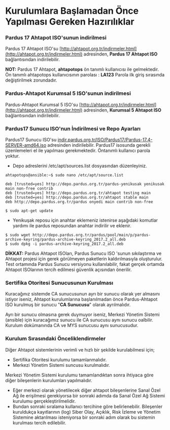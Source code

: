 # Kurulumlara Başlamadan Önce Yapılması Gereken Hazırılıklar

### Pardus 17 Ahtapot ISO'sunun indirilmesi

Pardus 17 Ahtapot ISO'su [http://ahtapot.org.tr/indirmeler.html](http://ahtapot.org.tr/indirmeler.html) adresinden, 	**Pardus 17 Ahtapot ISO** bağlantısından indirilebilir.

**NOT:** Pardus 17 Ahtapot, **ahtapotops** ön tanımlı kullanıcısı ile gelmektedir. Ön tanımlı ahtapotops kullanıcısının parolası : **LA123**  Parola ilk giriş sırasında değiştirilmek zorundadır. 

### Pardus-Ahtapot Kurumsal 5 ISO'sunun indirilmesi

Pardus-Ahtapot Kurumsal 5 ISO'su [http://ahtapot.org.tr/indirmeler.html](http://ahtapot.org.tr/indirmeler.html) adresinden, **Kurumsal 5 Ahtapot ISO** bağlantısından indirilebilir.

### Pardus17 Sunucu ISO'nun İndirilmesi ve Repo Ayarları

Pardus17 Sunucu ISO'su [indir.pardus.org.tr/ISO/Pardus17/Pardus-17.4-SERVER-amd64.iso](indir.pardus.org.tr/ISO/Pardus17/Pardus-17.4-SERVER-amd64.iso) adresinden indirilebilir. Pardus17 isosunda gerekli üzenlemeleri el ile yapılması gerekmektedir. Öntanımlı kullanıcı parola yoktur.

* Depo adreslerini /etc/apt/sources.list dosyasından düzenleyiniz.

```
ahtapotops@ansible:~$ sudo nano /etc/apt/source.list
```
```
deb [trusted=yes] http://depo.pardus.org.tr/pardus-yenikusak yenikusak main non-free contrib
deb [trusted=yes] http://depo.pardus.org.tr/ahtapot testing main
deb [trusted=yes] http://depo.pardus.org.tr/ahtapot stable main
deb http://depo.pardus.org.tr/pardus onyedi main contrib non-free
```
```
$ sudo apt-get update
```
* Yenikuşak reposu için anahtar eklemeniz istenirse aşağıdaki komutlar yardımı ile pardus reposundan anahtar indirilir ve eklenir.
```
$ sudo wget http://depo.pardus.org.tr/pardus/pool/main/p/pardus-archive-keyring/pardus-archive-keyring_2017.2_all.deb
$ sudo dpkg -i pardus-archive-keyring_2017.2_all.deb
```

**DİKKAT:** Pardus Ahtapot ISOları, Pardus Sunucu ISO 'sunun sıkılaştırma ve Ahtapot projesi için gerek görülmeyen paketlerin kaldırılmasıyla oluşturulur. Test ortamında Pardus Sunucu versiyonu kullanılabilir, fakat gerçek ortamda Ahtapot ISOlarının tercih edilmesi güvenlik açısından önerilir.

### Sertifika Otoritesi Sunucusunun Kurulması

Kuracağınız sistemde CA sunucusunun ayrı bir sunucu olarak yer almasını istiyor iseniz, Ahtapot kurulumlarına başlanılmadan önce Pardus-Ahtapot ISO kurulmuş bir sunucu "**CA Sunucusu**" olarak ayrılmalıdır.

Ayrı bir sunucu olmasına gerek duymuyor iseniz, Merkezi Yönetim Sistemi (ansible) için kuracağımız sunucu ile CA sunucusu aynı sunucu oalbilir. Kurulum dokümanında CA ve MYS sunucusu aynı sunucusudur.

### Kurulum Sırasındaki Önceliklendirmeler

Diğer Ahtapot sistemlerinin verimli ve hızlı bir şekilde kurulabilmesi için;

* Sertifika Otoritesi kurulumu tamamlanmalıdır.
* Merkezi Yönetim Sistemi suncusu kurulmalıdır.

Merkezi Yönetim Sistemi kurulumu tamamlandıktan sonra ihtiyaca göre diğer bileşenlerin kurulumları yapılmalıdır.

* Eğer merkezi olarak yönetilecek diğer ahtapot bileşenlerine Sanal Özel Ağ ile erişilmesi gerekiyorsa bir sonraki adımda da  Sanal Özel Ağ Sistemi kurulumu gerçekleştirilmelidir. 
* Bundan sonraki sıralama kullanıcı tercihine göre belirlenebilir. Bileşenler kuruldukça kayıtlarının (log) Siber Olay, Açıklık, Risk İzleme ve Yönetim Sistemine aktarılması isteniyorsa bir sonraki adım olarak bu sistemin kurulması tercih edilebilir.

